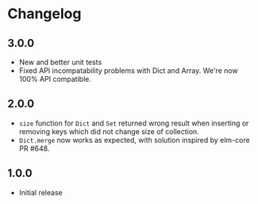 # Changelog

## 3.0.0

* New and better unit tests
* Fixed API incompatability problems with Dict and Array. We're now 100% API compatible.

## 2.0.0

* `size` function for `Dict` and `Set` returned wrong result when inserting or removing keys which
did not change size of collection.
* `Dict.merge` now works as expected, with solution inspired by elm-core PR #648.

## 1.0.0

* Initial release